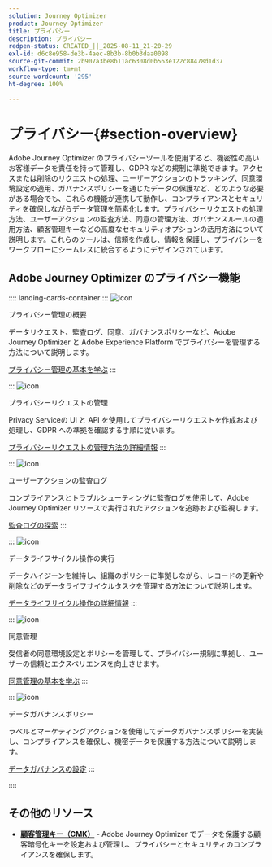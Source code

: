```yaml
---
solution: Journey Optimizer
product: Journey Optimizer
title: プライバシー
description: プライバシー
redpen-status: CREATED_||_2025-08-11_21-20-29
exl-id: d6c8e958-de3b-4aec-8b3b-8b0b3daa0098
source-git-commit: 2b907a3be8b11ac6308d0b563e122c88478d1d37
workflow-type: tm+mt
source-wordcount: '295'
ht-degree: 100%

---
```


# プライバシー{#section-overview}

Adobe Journey Optimizer のプライバシーツールを使用すると、機密性の高いお客様データを責任を持って管理し、GDPR などの規制に準拠できます。アクセスまたは削除のリクエストの処理、ユーザーアクションのトラッキング、同意環境設定の適用、ガバナンスポリシーを通じたデータの保護など、どのような必要がある場合でも、これらの機能が連携して動作し、コンプライアンスとセキュリティを確保しながらデータ管理を簡素化します。プライバシーリクエストの処理方法、ユーザーアクションの監査方法、同意の管理方法、ガバナンスルールの適用方法、顧客管理キーなどの高度なセキュリティオプションの活用方法について説明します。これらのツールは、信頼を作成し、情報を保護し、プライバシーをワークフローにシームレスに統合するようにデザインされています。

## Adobe Journey Optimizer のプライバシー機能

:::: landing-cards-container
:::
![icon](https://cdn.experienceleague.adobe.com/icons/book.svg?lang=ja)

プライバシー管理の概要

データリクエスト、監査ログ、同意、ガバナンスポリシーなど、Adobe Journey Optimizer と Adobe Experience Platform でプライバシーを管理する方法について説明します。

[プライバシー管理の基本を学ぶ](../using/privacy/get-started-privacy.md)
:::

:::
![icon](https://cdn.experienceleague.adobe.com/icons/circle-play.svg?lang=ja)

プライバシーリクエストの管理

Privacy Serviceの UI と API を使用してプライバシーリクエストを作成および処理し、GDPR への準拠を確認する手順に従います。

[プライバシーリクエストの管理方法の詳細情報](../using/privacy/requests.md)
:::

:::
![icon](https://cdn.experienceleague.adobe.com/icons/list-check.svg?lang=ja)

ユーザーアクションの監査ログ

コンプライアンスとトラブルシューティングに監査ログを使用して、Adobe Journey Optimizer リソースで実行されたアクションを追跡および監視します。

[監査ログの探索](../using/privacy/audit-logs.md)
:::

:::
![icon](https://cdn.experienceleague.adobe.com/icons/screwdriver-wrench.svg?lang=ja)

データライフサイクル操作の実行

データハイジーンを維持し、組織のポリシーに準拠しながら、レコードの更新や削除などのデータライフサイクルタスクを管理する方法について説明します。

[データライフサイクル操作の詳細情報](../using/privacy/data-hygiene.md)
:::

:::
![icon](https://cdn.experienceleague.adobe.com/icons/bullseye.svg?lang=ja)

同意管理

受信者の同意環境設定とポリシーを管理して、プライバシー規制に準拠し、ユーザーの信頼とエクスペリエンスを向上させます。

[同意管理の基本を学ぶ](consent-landing-page.md)
:::

:::
![icon](https://cdn.experienceleague.adobe.com/icons/shield-halved.svg?lang=ja)

データガバナンスポリシー

ラベルとマーケティングアクションを使用してデータガバナンスポリシーを実装し、コンプライアンスを確保し、機密データを保護する方法について説明します。

[データガバナンスの設定](../using/action/action-privacy.md)
:::

::::


## その他のリソース

- **[顧客管理キー（CMK）](../using/privacy/cmk.md)** - Adobe Journey Optimizer でデータを保護する顧客暗号化キーを設定および管理し、プライバシーとセキュリティのコンプライアンスを確保します。
